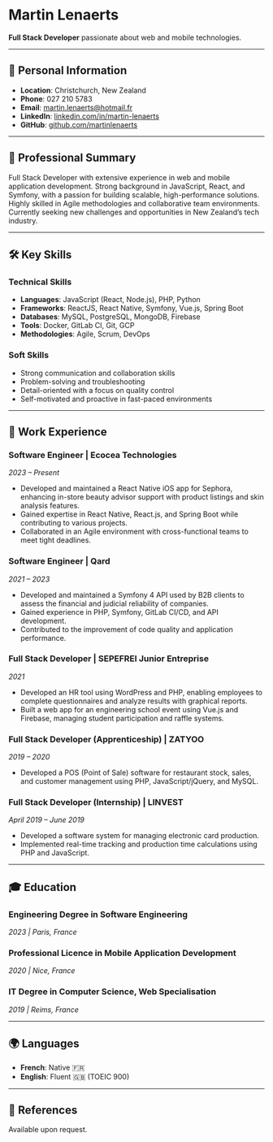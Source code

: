 # Martin Lenaerts

**Full Stack Developer** passionate about web and mobile technologies.

---

## 📍 Personal Information
- **Location**: Christchurch, New Zealand
- **Phone**: 027 210 5783
- **Email**: martin.lenaerts@hotmail.fr
- **LinkedIn**: [linkedin.com/in/martin-lenaerts](https://www.linkedin.com/in/martin-lenaerts-2676b2131/)
- **GitHub**: [github.com/martinlenaerts](https://github.com/martinlenaerts)

---

## 📝 Professional Summary

Full Stack Developer with extensive experience in web and mobile application development. Strong background in JavaScript, React, and Symfony, with a passion for building scalable, high-performance solutions. Highly skilled in Agile methodologies and collaborative team environments. Currently seeking new challenges and opportunities in New Zealand’s tech industry.

---

## 🛠️ Key Skills

### **Technical Skills**
- **Languages**: JavaScript (React, Node.js), PHP, Python  
- **Frameworks**: ReactJS, React Native, Symfony, Vue.js, Spring Boot
- **Databases**: MySQL, PostgreSQL, MongoDB, Firebase  
- **Tools**: Docker, GitLab CI, Git, GCP 
- **Methodologies**: Agile, Scrum, DevOps  

### **Soft Skills**
- Strong communication and collaboration skills  
- Problem-solving and troubleshooting  
- Detail-oriented with a focus on quality control  
- Self-motivated and proactive in fast-paced environments

---

## 💼 Work Experience

### **Software Engineer | Ecocea Technologies**  
*2023 – Present*  
- Developed and maintained a React Native iOS app for Sephora, enhancing in-store beauty advisor support with product listings and skin analysis features.  
- Gained expertise in React Native, React.js, and Spring Boot while contributing to various projects.  
- Collaborated in an Agile environment with cross-functional teams to meet tight deadlines.

### **Software Engineer | Qard**  
*2021 – 2023*  
- Developed and maintained a Symfony 4 API used by B2B clients to assess the financial and judicial reliability of companies.  
- Gained experience in PHP, Symfony, GitLab CI/CD, and API development.  
- Contributed to the improvement of code quality and application performance.

### **Full Stack Developer | SEPEFREI Junior Entreprise**  
*2021*  
- Developed an HR tool using WordPress and PHP, enabling employees to complete questionnaires and analyze results with graphical reports.  
- Built a web app for an engineering school event using Vue.js and Firebase, managing student participation and raffle systems.

### **Full Stack Developer (Apprenticeship) | ZATYOO**  
*2019 – 2020*  
- Developed a POS (Point of Sale) software for restaurant stock, sales, and customer management using PHP, JavaScript/jQuery, and MySQL.

### **Full Stack Developer (Internship) | LINVEST**  
*April 2019 – June 2019*  
- Developed a software system for managing electronic card production.  
- Implemented real-time tracking and production time calculations using PHP and JavaScript.

---

## 🎓 Education

### **Engineering Degree in Software Engineering**  
*2023 | Paris, France*

### **Professional Licence in Mobile Application Development**  
*2020 | Nice, France* 

### **IT Degree in Computer Science, Web Specialisation**  
*2019 | Reims, France*

---

## 🌍 Languages

- **French**: Native 🇫🇷  
- **English**: Fluent 🇬🇧 (TOEIC 900)  

---

## 📑 References

Available upon request.
